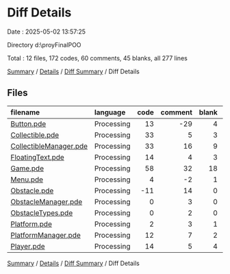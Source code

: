 # Diff Details

Date : 2025-05-02 13:57:25

Directory d:\\proyFinalPOO

Total : 12 files,  172 codes, 60 comments, 45 blanks, all 277 lines

[Summary](results.md) / [Details](details.md) / [Diff Summary](diff.md) / Diff Details

## Files
| filename | language | code | comment | blank | total |
| :--- | :--- | ---: | ---: | ---: | ---: |
| [Button.pde](/Button.pde) | Processing | 13 | -29 | 4 | -12 |
| [Collectible.pde](/Collectible.pde) | Processing | 33 | 5 | 3 | 41 |
| [CollectibleManager.pde](/CollectibleManager.pde) | Processing | 33 | 16 | 9 | 58 |
| [FloatingText.pde](/FloatingText.pde) | Processing | 14 | 4 | 3 | 21 |
| [Game.pde](/Game.pde) | Processing | 58 | 32 | 18 | 108 |
| [Menu.pde](/Menu.pde) | Processing | 4 | -2 | 1 | 3 |
| [Obstacle.pde](/Obstacle.pde) | Processing | -11 | 14 | 0 | 3 |
| [ObstacleManager.pde](/ObstacleManager.pde) | Processing | 0 | 3 | 0 | 3 |
| [ObstacleTypes.pde](/ObstacleTypes.pde) | Processing | 0 | 2 | 0 | 2 |
| [Platform.pde](/Platform.pde) | Processing | 2 | 3 | 1 | 6 |
| [PlatformManager.pde](/PlatformManager.pde) | Processing | 12 | 7 | 2 | 21 |
| [Player.pde](/Player.pde) | Processing | 14 | 5 | 4 | 23 |

[Summary](results.md) / [Details](details.md) / [Diff Summary](diff.md) / Diff Details